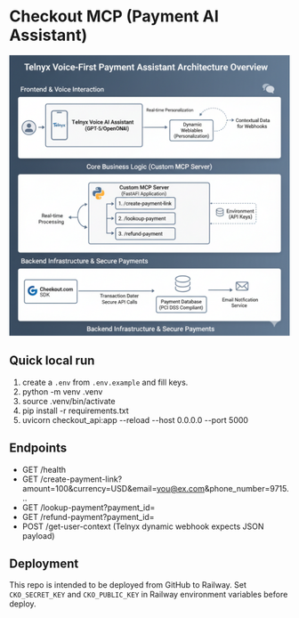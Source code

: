 # Checkout MCP (Payment AI Assistant)
![Alt text](checkout/AI.png)

## Quick local run
1. create a `.env` from `.env.example` and fill keys.
2. python -m venv .venv
3. source .venv/bin/activate
4. pip install -r requirements.txt
5. uvicorn checkout_api:app --reload --host 0.0.0.0 --port 5000

## Endpoints
- GET /health
- GET /create-payment-link?amount=100&currency=USD&email=you@ex.com&phone_number=9715...
- GET /lookup-payment?payment_id=<id>
- GET /refund-payment?payment_id=<id>
- POST /get-user-context  (Telnyx dynamic webhook expects JSON payload)

## Deployment
This repo is intended to be deployed from GitHub to Railway. Set `CKO_SECRET_KEY` and `CKO_PUBLIC_KEY` in Railway environment variables before deploy.
